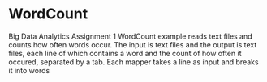 # WordCount
Big Data Analytics Assignment 1
WordCount example reads text files and counts how often words occur. The input is text files and the output is text files, each line of which contains a word and the count of how often it occured, separated by a tab. Each mapper takes a line as input and breaks it into words
